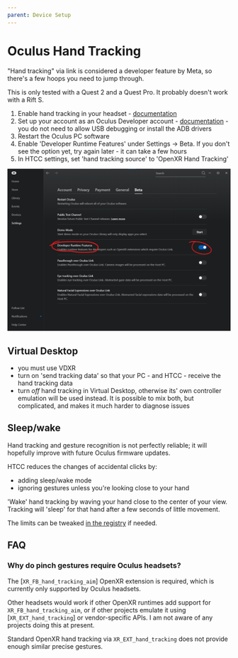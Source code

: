 ```yaml
---
parent: Device Setup
---
```


# Oculus Hand Tracking

"Hand tracking" via link is considered a developer feature by Meta, so there's a few hoops you need to jump through.

This is only tested with a Quest 2 and a Quest Pro. It probably doesn't work with a Rift S.

1. Enable hand tracking in your headset - [documentation](https://www.meta.com/help/quest/articles/headsets-and-accessories/controllers-and-hand-tracking/hand-tracking/)
2. Set up your account as an Oculus Developer account - [documentation](https://developer.oculus.com/documentation/native/android/mobile-device-setup/) - you do not need to allow USB debugging or install the ADB drivers
3. Restart the Oculus PC software
4. Enable 'Developer Runtime Features' under Settings -> Beta. If you don't see the option yet, try again later - it can take a few hours
5. In HTCC settings, set 'hand tracking source' to 'OpenXR Hand Tracking'

![Developer Runtime Features option](developer-runtime-features.png)

## Virtual Desktop

- you must use VDXR
- turn on 'send tracking data' so that your PC - and HTCC - receive the hand tracking data
- turn *off* hand tracking in Virtual Desktop, otherwise its' own controller emulation will be used instead. It is possible to mix both, but complicated, and makes it much harder to diagnose issues

## Sleep/wake

Hand tracking and gesture recognition is not perfectly reliable; it will hopefully improve with future Oculus firmware updates.

HTCC reduces the changes of accidental clicks by:
- adding sleep/wake mode
- ignoring gestures unless you're looking close to your hand

'Wake' hand tracking by waving your hand close to the center of your view. Tracking will 'sleep' for that hand after a few seconds of little movement.

The limits can be tweaked [in the registry](../settings.md) if needed.

## FAQ

### Why do pinch gestures require Oculus headsets?

The [`XR_FB_hand_tracking_aim`] OpenXR extension is required, which is currently only supported by Oculus headsets.

Other headsets would work if other OpenXR runtimes add support for `XR_FB_hand_tracking_aim`, or if other projects emulate it using [`XR_EXT_hand_tracking`] or vendor-specific APIs. I am not aware of any projects doing this at present.

Standard OpenXR hand tracking via `XR_EXT_hand_tracking` does not provide enough similar precise gestures.
